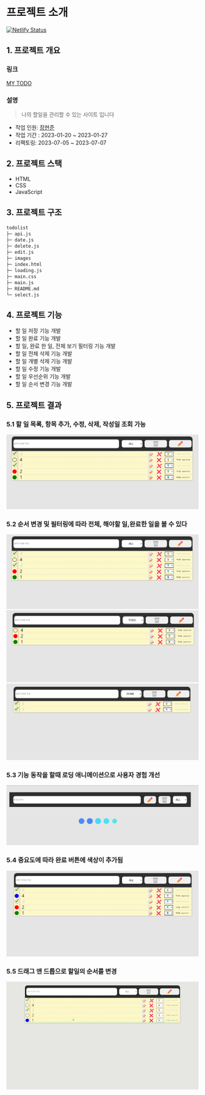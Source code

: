 # 프로젝트 소개
[![Netlify Status](https://api.netlify.com/api/v1/badges/9ec7909a-ce0e-4741-9311-5f056733c261/deploy-status)](https://app.netlify.com/sites/zesty-croquembouche-345c5a/deploys)
## 1. 프로젝트 개요
### 링크
[MY TODO](https://zesty-croquembouche-345c5a.netlify.app/)

### 설명
> 나의 할일을 관리할 수 있는 사이트 입니다

- 작업 인원: [장현준](https://github.com/hyeon17)
- 작업 기간 : 2023-01-20 ~ 2023-01-27
- 리팩토링: 2023-07-05 ~ 2023-07-07

## 2. 프로젝트 스택
- HTML
- CSS
- JavaScript

## 3. 프로젝트 구조
```
todolist
├─ api.js
├─ date.js
├─ delete.js
├─ edit.js
├─ images
├─ index.html
├─ loading.js
├─ main.css
├─ main.js
├─ README.md
└─ select.js
```
## 4. 프로젝트 기능
- 할 일 저장 기능 개발
- 할 일 완료 기능 개발
- 할 일, 완료 한 일, 전체 보기 필터링 기능 개발
- 할 일 전체 삭제 기능 개발
- 할 일 개별 삭제 기능 개발
- 할 일 수정 기능 개발
- 할 일 우선순위 기능 개발
- 할 일 순서 변경 기능 개발
## 5. 프로젝트 결과
### 5.1 할 일 목록, 항목 추가, 수정, 삭제, 작성일 조회 가능
![](/images/main.png)

### 5.2 순서 변경 및 필터링에 따라 전체, 해야할 일,완료한 일을 볼 수 있다
![](/images/main.png)
![](/images/3.png)
![](/images/4.png)

### 5.3 기능 동작을 할때 로딩 애니메이션으로 사용자 경험 개선
![](/images/5.png)

### 5.4 중요도에 따라 완료 버튼에 색상이 추가됨
![](/images/1.png)

### 5.5 드래그 앤 드롭으로 할일의 순서를 변경
![](/images/swap.gif)
